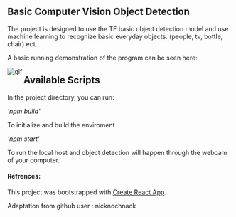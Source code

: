 ## Basic Computer Vision Object Detection
The project is designed to use the TF basic object detection model and use machine learning to recognize 
basic everyday objects. (people, tv, bottle, chair) ect.

A basic running demonstration of the program can be seen here:

<p><img align="left" alt="gif" src="https://github.com/cgriffs/Basic_CV_Object_Detection_React/blob/master/CVBasicObjectDetections.gif" /><p>


## Available Scripts

In the project directory, you can run:

*'npm build'*

To initialize and build the enviroment

*'npm start'*

To run the local host and object detection will happen through the webcam of your computer.

#### Refrences:
This project was bootstrapped with [Create React App](https://github.com/facebook/create-react-app).

Adaptation from github user : nicknochnack
